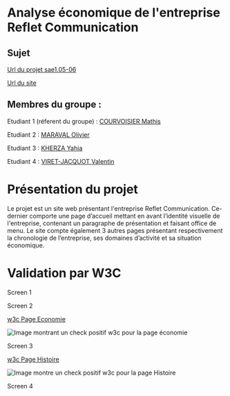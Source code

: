 # Analyse économique de l'entreprise Reflet Communication
## Sujet
[Url du projet sae1.05-06](https://github.com/mrvolive/sae1.05-06)

[Url du site](https://mrvolive.github.io/sae1_05-06/)

## Membres du groupe :
Etudiant 1 (réferent du groupe) : [COURVOISIER Mathis](mailto:mathis.courvoisier@edu.univ-fcomte.fr?subject=SAE_1_05_06)


Etudiant 2 : [MARAVAL Olivier](mailto:olivier.maraval@edu.univ-fcomte.fr?subject=SAE_1_05_06)


Etudiant 3 : [KHERZA Yahia](mailto:yahia.kherza@edu.univ-fcomte.fr?subject=SAE_1_05_06)


Etudiant 4 : [VIRET-JACQUOT Valentin](mailto:valentin.viret-jacquot@edu.univ-fcomte.fr?subject=SAE_1_05_06)

# Présentation du projet

Le projet est un site web présentant l'entreprise Reflet Communication. Ce-dernier comporte 
une page d’accueil mettant en avant l’identité visuelle de l'entreprise, contenant un 
paragraphe de présentation et faisant office de menu.
Le site compte également 3 autres pages présentant respectivement la chronologie de
l’entreprise, ses domaines d’activité et sa situation économique.

# Validation par W3C
Screen 1

Screen 2

[w3c Page Economie](https://validator.w3.org/nu/?doc=https%3A%2F%2Fmrvolive.github.io%2Fsae1_05-06%2Feconomie.html)

![Image montrant un check positif w3c pour la page économie](https://raw.githubusercontent.com/mrvolive/sae1.05-06/main/w3c/w3c_economie.png)

Screen 3 

[w3c Page Histoire](https://validator.w3.org/nu/?doc=https%3A%2F%2Fmrvolive.github.io%2Fsae1_05-06%2Fhistoire.html)

![Image montre un check positif w3c pour la page Histoire](https://github.com/mrvolive/mrvolive.github.io/assets/144377577/45168971-e3e6-4a0b-814f-bf3fcfe5e13d)



Screen 4


